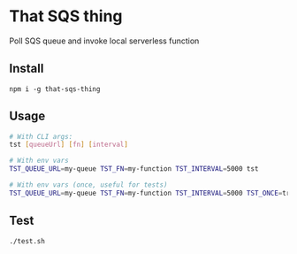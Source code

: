 # That SQS thing

Poll SQS queue and invoke local serverless function


## Install

```
npm i -g that-sqs-thing
```

## Usage

```bash
# With CLI args:
tst [queueUrl] [fn] [interval]

# With env vars
TST_QUEUE_URL=my-queue TST_FN=my-function TST_INTERVAL=5000 tst

# With env vars (once, useful for tests)
TST_QUEUE_URL=my-queue TST_FN=my-function TST_INTERVAL=5000 TST_ONCE=true tst

```

## Test

```bash
./test.sh
```